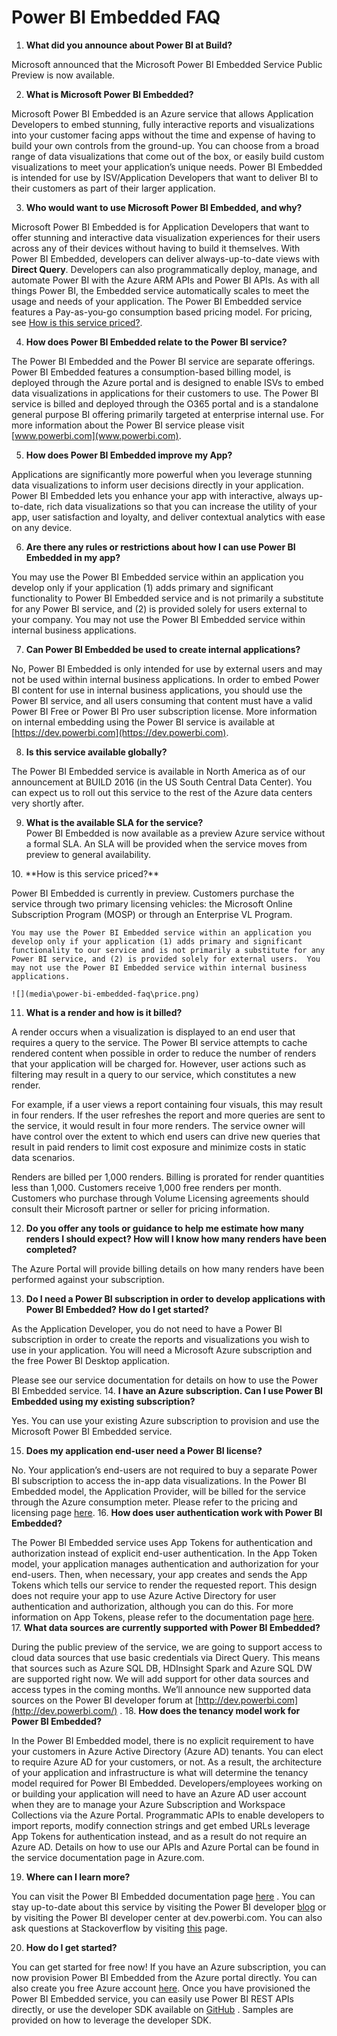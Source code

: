 <properties
   pageTitle="FAQ"
   description=""
   services="power-bi-embedded"
   documentationCenter=""
   authors="dvana"
   manager="NA"
   editor=""
   tags=""/>
<tags
   ms.service="powerbi-embedded"
   ms.devlang="NA"
   ms.topic="article"
   ms.tgt_pltfrm="NA"
   ms.workload="power-bi-embedded"
   ms.date="03/08/2016"
   ms.author="derrickv"/>

# Power BI Embedded FAQ

1.	**What did you announce about Power BI at Build?**

Microsoft announced that the Microsoft Power BI Embedded Service Public Preview is now available.

2.	**What is Microsoft Power BI Embedded?**

Microsoft Power BI Embedded is an Azure service that allows Application Developers to embed stunning, fully interactive reports and visualizations into your customer facing apps without the time and expense of having to build your own controls from the ground-up. You can choose from a broad range of data visualizations that come out of the box, or easily build custom visualizations to meet your application’s unique needs.  Power BI Embedded is intended for use by ISV/Application Developers that want to deliver BI to their customers as part of their larger application.  

3.	**Who would want to use Microsoft Power BI Embedded, and why?**

Microsoft Power BI Embedded is for Application Developers that want to offer stunning and interactive data visualization experiences for their users across any of their devices without having to build it themselves.  With Power BI Embedded, developers can deliver always-up-to-date views with **Direct Query**.  Developers can also programmatically deploy, manage, and automate Power BI with the Azure ARM APIs and Power BI APIs.  As with all things Power BI, the Embedded service automatically scales to meet the usage and needs of your application.  The Power BI Embedded service features a Pay-as-you-go consumption based pricing model. For pricing, see [How is this service priced?](#price).

4.	**How does Power BI Embedded relate to the Power BI service?**

The Power BI Embedded and the Power BI service are separate offerings. Power BI Embedded features a consumption-based billing model, is deployed through the Azure portal and is designed to enable ISVs to embed data visualizations in applications for their customers to use. The Power BI service is billed and deployed through the O365 portal and is a standalone general purpose BI offering primarily targeted at enterprise internal use. For more information about the Power BI service please visit [www.powerbi.com](www.powerbi.com).

5.	**How does Power BI Embedded improve my App?**

Applications are significantly more powerful when you leverage stunning data visualizations to inform user decisions directly in your application.  Power BI Embedded lets you enhance your app with interactive, always up-to-date, rich data visualizations so that you can increase the utility of your app, user satisfaction and loyalty, and deliver contextual analytics with ease on any device.

6.	**Are there any rules or restrictions about how I can use Power BI Embedded in my app?**

You may use the Power BI Embedded service within an application you develop only if your application (1) adds primary and significant functionality to Power BI Embedded service and is not primarily a substitute for any Power BI service, and (2) is provided solely for users external to your company.  You may not use the Power BI Embedded service within internal business applications.  

7.	**Can Power BI Embedded be used to create internal applications?**

No, Power BI Embedded is only intended for use by external users and may not be used within internal business applications. In order to embed Power BI content for use in internal business applications, you should use the Power BI service, and all users consuming that content must have a valid Power BI Free or Power BI Pro user subscription license. More information on internal embedding using the Power BI service is available at [https://dev.powerbi.com](https://dev.powerbi.com).

8.	**Is this service available globally?**

The Power BI Embedded service is available in North America as of our announcement at BUILD 2016 (in the US South Central Data Center).  You can expect us to roll out this service to the rest of the Azure data centers very shortly after.  

9.	**What is the available SLA for the service?**  
Power BI Embedded is now available as a preview Azure service without a formal SLA. An SLA will be provided when the service moves from preview to general availability.

<a name="price"/>
10.	**How is this service priced?**

 Power BI Embedded is currently in preview. Customers purchase the service through two primary licensing vehicles: the Microsoft Online Subscription Program (MOSP) or through an Enterprise VL Program.

    You may use the Power BI Embedded service within an application you develop only if your application (1) adds primary and significant functionality to our service and is not primarily a substitute for any Power BI service, and (2) is provided solely for external users.  You may not use the Power BI Embedded service within internal business applications.

    ![](media\power-bi-embedded-faq\price.png)

 11.	**What is a render and how is it billed?**

 A render occurs when a visualization is displayed to an end user that requires a query to the service. The Power BI service attempts to cache rendered content when possible in order to reduce the number of renders that your application will be charged for.  However, user actions such as filtering may result in a query to our service, which constitutes a new render.  

 For example, if a user views a report containing four visuals, this may result in four renders. If the user refreshes the report and more queries are sent to the service, it would result in four more renders. The service owner will have control over the extent to which end users can drive new queries that result in paid renders to limit cost exposure and minimize costs in static data scenarios.

 Renders are billed per 1,000 renders. Billing is prorated for render quantities less than 1,000. Customers receive 1,000 free renders per month. Customers who purchase through Volume Licensing agreements should consult their Microsoft partner or seller for pricing information.

 12.	**Do you offer any tools or guidance to help me estimate how many renders I should expect? How will I know how many renders have been completed?**

 The Azure Portal will provide billing details on how many renders have been performed against your subscription.

 13.	**Do I need a Power BI subscription in order to develop applications with Power BI Embedded? How do I get started?**

 As the Application Developer, you do not need to have a Power BI subscription in order to create the reports and visualizations you wish to use in your application.  You will need a Microsoft Azure subscription and the free Power BI Desktop application.

 Please see our service documentation for details on how to use the Power BI Embedded service.
 14.	**I have an Azure subscription. Can I use Power BI Embedded using my existing subscription?**

 Yes. You can use your existing Azure subscription to provision and use the Microsoft Power BI Embedded service.

 15.	**Does my application end-user need a Power BI license?**

 No. Your application’s end-users are not required to buy a separate Power BI subscription to access the in-app data visualizations. In the Power BI Embedded model, the Application Provider, will be billed for the service through the Azure consumption meter. Please refer to the pricing and licensing page [here](http://go.microsoft.com/fwlink/?LinkId=760527).
 16.	**How does user authentication work with Power BI Embedded?**

 The Power BI Embedded service uses App Tokens for authentication and authorization instead of explicit end-user authentication.  In the App Token model, your application manages authentication and authorization for your end-users.  Then, when necessary, your app creates and sends the App Tokens which tells our service to render the requested report. This design does not require your app to use Azure Active Directory for user authentication and authorization, although you can do this.  For more information on App Tokens, please refer to the documentation page [here](http://www.azure.com/documentation).
 17.	**What data sources are currently supported with Power BI Embedded?**

 During the public preview of the service, we are going to support access to cloud data sources that use basic credentials via Direct Query. This means that sources such as Azure SQL DB, HDInsight Spark and Azure SQL DW are supported right now.  We will add support for other data sources and access types in the coming months. We’ll announce new supported data sources on the Power BI developer forum at [http://dev.powerbi.com](http://dev.powerbi.com/) .
 18.	**How does the tenancy model work for Power BI Embedded?**

 In the Power BI Embedded model, there is no explicit requirement to have your customers in Azure Active Directory (Azure AD) tenants.  You can elect to require Azure AD for your customers, or not. As a result, the architecture of your application and infrastructure is what will determine the tenancy model required for Power BI Embedded.
 Developers/employees working on or building your application will need to have an Azure AD user account when they are to manage your Azure Subscription and Workspace Collections via the Azure Portal.  Programmatic APIs to enable developers to import reports, modify connection strings and get embed URLs leverage App Tokens for authentication instead, and as a result do not require an Azure AD.  Details on how to use our APIs and Azure Portal can be found in the service documentation page in Azure.com.

 19.	**Where can I learn more?**

 You can visit the Power BI Embedded documentation page [here](http://go.microsoft.com/fwlink/?LinkId=760526) . You can stay up-to-date about this service by visiting the Power BI developer [blog](http://blogs.msdn.com/powerbidev) or by visiting the Power BI developer center at dev.powerbi.com. You can also ask questions at Stackoverflow by visiting [this](http://stackoverflow.com/questions/tagged/powerbi) page.

 20.	**How do I get started?**

 You can get started for free now! If you have an Azure subscription, you can now provision Power BI Embedded from the Azure portal directly.  You can also create you free Azure account [here](https://azure.microsoft.com/en-us/free/). Once you have provisioned the Power BI Embedded service, you can easily use Power BI REST APIs directly, or use the developer SDK available on [GitHub](https://github.com/PowerBI) . Samples are provided on how to leverage the developer SDK.
